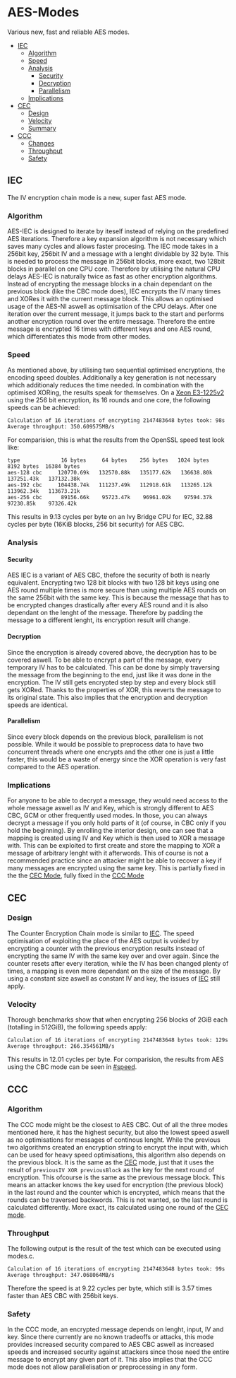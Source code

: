 # AES-Modes
Various new, fast and reliable AES modes.

- [IEC](#IEC)
	- [Algorithm](#Algorithm)
	- [Speed](#Speed)
	- [Analysis](#Analysis)
		- [Security](#Security)
		- [Decryption](#Decryption)
		- [Parallelism](#Parallelism)
	- [Implications](#Implications)
- [CEC](#CEC)
	- [Design](#Design)
	- [Velocity](#Velocity)
	- [Summary](#Summary)
- [CCC](#CCC)
	- [Changes](#Changes)
	- [Throughput](#Throughput)
	- [Safety](#Safety)

## IEC
The IV encryption chain mode is a new, super fast AES mode.

### Algorithm
AES-IEC is designed to iterate by iteself instead of relying on the predefined AES iterations. Therefore a key expansion algorithm is not necessary which saves many cycles and allows faster procesing. The IEC mode takes in a 256bit key, 256bit IV and a message with a lenght dividable by 32 byte. This is needed to process the message in 256bit blocks, more exact, two 128bit blocks in parallel on one CPU core. Therefore by utilising the natural CPU delays AES-IEC is naturally twice as fast as other encryption algorithms. Instead of encrypting the message blocks in a chain dependant on the previous block (like the CBC mode does), IEC encrypts the IV many times and XORes it with the current message block. This allows an optimised usage of the AES-NI aswell as optimisation of the CPU delays. After one iteration over the current message, it jumps back to the start and performs another encryption round over the entire message. Therefore the entire message is encrypted 16 times with different keys and one AES round, which differentiates this mode from other modes.

### Speed
As mentioned above, by utilising two sequential optimised encryptions, the encoding speed doubles. Additionally a key generation is not necessary which additionaly reduces the time needed. In combination with the optimised XORing, the results speak for themselves. On a [Xeon E3-1225v2](https://ark.intel.com/content/www/us/en/ark/products/65733/intel-xeon-processor-e3-1225-v2-8m-cache-3-20-ghz.html) using the 256 bit encryption, its 16 rounds and one core, the following speeds can be achieved:
```
Calculation of 16 iterations of encrypting 2147483648 bytes took: 98s
Average throughput: 350.609575MB/s
```
For comparision, this is what the results from the OpenSSL speed test look like:
```
type             16 bytes     64 bytes    256 bytes   1024 bytes   8192 bytes  16384 bytes
aes-128 cbc     120770.69k   132570.88k   135177.62k   136638.80k   137251.43k   137132.38k
aes-192 cbc     104438.74k   111237.49k   112918.61k   113265.12k   113962.34k   113673.21k
aes-256 cbc      89156.66k    95723.47k    96961.02k    97594.37k    97230.85k    97326.42k
```
This results in 9.13 cycles per byte on an Ivy Bridge CPU for IEC, 32.88 cycles per byte (16KiB blocks, 256 bit security) for AES CBC.

### Analysis
#### Security
AES IEC is a variant of AES CBC, thefore the security of both is nearly equivalent. Encrypting two 128 bit blocks with two 128 bit keys using one AES round multiple times is more secure than using multiple AES rounds on the same 256bit with the same key. This is because the message that has to be encrypted changes drastically after every AES round and it is also dependant on the lenght of the message. Therefore by padding the message to a different lenght, its encryption result will change.

#### Decryption
Since the encryption is already covered above, the decryption has to be covered aswell. To be able to encrypt a part of the message, every temporary IV has to be calculated. This can be done by simply traversing the message from the beginning to the end, just like it was done in the encryption. The IV still gets encrypted step by step and every block still gets XORed. Thanks to the properties of XOR, this reverts the message to its original state. This also implies that the encryption and decryption speeds are identical.

#### Parallelism
Since every block depends on the previous block, parallelism is not possible. While it would be possible to preprocess data to have two concurrent threads where one encrypts and the other one is just a little faster, this would be a waste of energy since the XOR operation is very fast compared to the AES operation.

### Implications
For anyone to be able to decrypt a message, they would need access to the whole message aswell as IV and Key, which is strongly different to AES CBC, GCM or other frequently used modes. In those, you can always decrypt a message if you only hold parts of it (of course, in CBC only if you hold the beginning). By enrolling the interior design, one can see that a mapping is created using IV and Key which is then used to XOR a message with. This can be exploited to first create and store the mapping to XOR a message of arbitrary lenght with it afterwords. This of course is not a recommended practice since an attacker might be able to recover a key if many messages are encrypted using the same key. This is partially fixed in the the [CEC Mode](#CEC), fully fixed in the [CCC Mode](#CCC)

## CEC
### Design
The Counter Encryption Chain mode is similar to [IEC](#IEC). The speed optimisation of exploiting the place of the AES output is voided by encrypting a counter with the previous encryption results instead of encrypting the same IV with the same key over and over again. Since the counter resets after every iteration, while the IV has been changed plenty of times, a mapping is even more dependant on the size of the message. By using a constant size aswell as constant IV and key, the issues of [IEC](#IEC) still apply.

### Velocity
Thorough benchmarks show that when encrypting 256 blocks of 2GiB each (totalling in 512GiB), the following speeds apply:
```
Calculation of 16 iterations of encrypting 2147483648 bytes took: 129s
Average throughput: 266.354561MB/s
```
This results in 12.01 cycles per byte. For comparision, the results from AES using the CBC mode can be seen in [#speed](#speed).

## CCC
### Algorithm
The CCC mode might be the closest to AES CBC. Out of all the three modes mentioned here, it has the highest security, but also the lowest speed aswell as no optimisations for messages of continous lenght. While the previous two algorithms created an encryption string to encrypt the input with, which can be used for heavy speed optimisations, this algorithm also depends on the previous block. It is the same as the [CEC](#CEC) mode, just that it uses the result of `previousIV XOR previousBlock` as the key for the next round of encryption. This ofcourse is the same as the previous message block. This means an attacker knows the key used for encryption (the previous block) in the last round and the counter which is encrypted, which means that the rounds can be traversed backwords. This is not wanted, so the last round is calculated differently. More exact, its calculated using one round of the [CEC mode](#CEC).

### Throughput
The following output is the result of the test which can be executed using modes.c.
```
Calculation of 16 iterations of encrypting 2147483648 bytes took: 99s
Average throughput: 347.068064MB/s
```
Therefore the speed is at 9.22 cycles per byte, which still is 3.57 times faster than AES CBC with 256bit keys.

### Safety
In the CCC mode, an encrypted message depends on lenght, input, IV and key. Since there currently are no known tradeoffs or attacks, this mode provides increased security compared to AES CBC aswell as increased speeds and increased security against attackers since those need the entire message to encrypt any given part of it. This also implies that the CCC mode does not allow parallelisation or preprocessing in any form.
